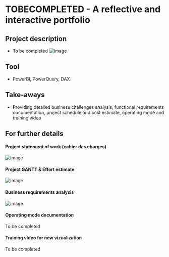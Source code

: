 # TOBECOMPLETED - A reflective and interactive portfolio

## Project description
- To be completed
![image](https://github.com/user-attachments/assets/839c489a-dbb5-45be-9d79-7ba5398a2ab0)

## Tool
- PowerBI, PowerQuery, DAX

## Take-aways
- Providing detailed business challenges analysis, functional requirements documentation, project schedule and cost estimate, operating mode and training video

## For further details
#### Project statement of work (cahier des charges)
![image](https://github.com/user-attachments/assets/6c31c0d6-a6a7-4f68-8503-2758805d287a)
#### Project GANTT & Effort estimate
![image](https://github.com/user-attachments/assets/4756f238-5892-4548-bef9-7e9171230f49)
#### Business requirements analysis
![image](https://github.com/user-attachments/assets/a885317a-ba4b-449c-af67-11684566ad41)
#### Operating mode documentation
To be completed
#### Training video for new vizualization
To be completed
